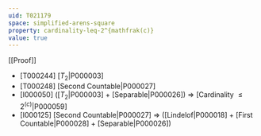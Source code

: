 ```yaml
---
uid: T021179
space: simplified-arens-square
property: cardinality-leq-2^{mathfrak(c)}
value: true
---
```

[[Proof]]

* [T000244] [$T_2$|P000003]
* [T000248] [Second Countable|P000027]
* [I000050] ([$T_2$|P000003] + [Separable|P000026]) => [Cardinality $\leq 2^{\mathfrak(c)}$|P000059]
* [I000125] [Second Countable|P000027] => ([Lindelof|P000018] + [First Countable|P000028] + [Separable|P000026])

